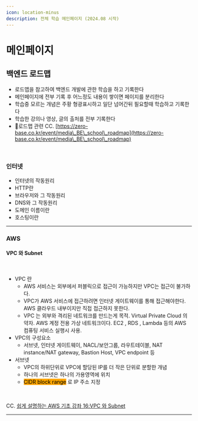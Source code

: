 ```yaml
---
icon: location-minus
description: 전체 학습 메인페이지 (2024.08 시작)
---
```


# 메인페이지

## 백엔드 로드맵

* 로드맵을 참고하여 백엔드 개발에 관한 학습을 하고 기록한다
* 메인페이지에 전부 기록 후 어느정도 내용이 쌓이면 페이지를 분리한다
* 학습중 모르는 개념은 주황 형광표시하고 일단 넘어간뒤 필요할때 학습하고 기록한다
* 학습한 강의나 영상, 글의 출처를 전부 기록한다
* 로드맵 관련 CC. [https://zero-base.co.kr/event/media\_BE\_school\_roadmap](https://zero-base.co.kr/event/media\_BE\_school\_roadmap)

<figure><img src="../.gitbook/assets/백엔드-로드맵-한글판.png" alt=""><figcaption></figcaption></figure>

### 인터넷

* 인터넷의 작동원리
* HTTP란
* 브라우저와 그 작동원리
* DNS와 그 작동원리
* 도메인 이름이란
* 호스팅이란

***

### AWS

#### VPC 와 Subnet

<figure><img src="../.gitbook/assets/스크린샷 2024-08-31 오후 1.33.38.png" alt=""><figcaption></figcaption></figure>

* VPC 란
  * AWS 서비스는 외부에서 퍼블릭으로 접근이 가능하지만 VPC는 접근이 불가하다.
  * VPC가 AWS 서비스에 접근하려면 인터넷 게이트웨이를 통해 접근해야한다. AWS 클라우드 내부이지만 직접 접근하지 못한다.
  * VPC 는 외부와 격리된 네트워크를 만드는게 목적. Virtual Private Cloud 의 약자. AWS 계정 전용 가상 네트워크이다.  EC2 , RDS , Lambda 등의 AWS 컴퓨팅 서비스 실행시 사용.
* VPC의 구성요소&#x20;
  * 서브넷, 인터넷 게이트웨이, NACL/보안그룹, 라우트테이블, NAT instance/NAT gateway, Bastion Host, VPC endpoint 등
* 서브넷
  * VPC의 하위단위로 VPC에 할당된 IP를 더 작은 단위로 분할한 개념
  * 하나의 서브넷은 하나의 가용영역에 위치
  * <mark style="background-color:orange;">CIDR block range</mark> 로 IP 주소 지정

<figure><img src="../.gitbook/assets/스크린샷 2024-08-31 오후 1.39.37.png" alt=""><figcaption></figcaption></figure>



CC. [쉽게 설명하는 AWS 기초 강좌 16:VPC 와 Subnet](https://www.youtube.com/watch?v=WY2xoIClOFA\&t=660s)

***
